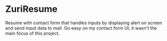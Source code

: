 # ZuriResume
Resume with contact form that handles inputs by displaying alert on screen and send input data to mail.
Go easy on my contact form UI, it wasn't the main focus of this project.
